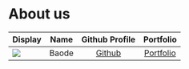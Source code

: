 # About us

Display | Name  | Github Profile | Portfolio 
--------|:-----:|:--------------:|:---------:
![](https://images.squarespace-cdn.com/content/v1/607f89e638219e13eee71b1e/1684821560422-SD5V37BAG28BURTLIXUQ/michael-sum-LEpfefQf4rU-unsplash.jpg) | Baode |   [Github](https://github.com/ZhongBaode)   | [Portfolio](docs/team/Baode.md)

